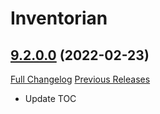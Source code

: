 # Inventorian

## [9.2.0.0](https://github.com/Nevcairiel/Inventorian/tree/9.2.0.0) (2022-02-23)
[Full Changelog](https://github.com/Nevcairiel/Inventorian/compare/9.1.0.0...9.2.0.0) [Previous Releases](https://github.com/Nevcairiel/Inventorian/releases)

- Update TOC  
